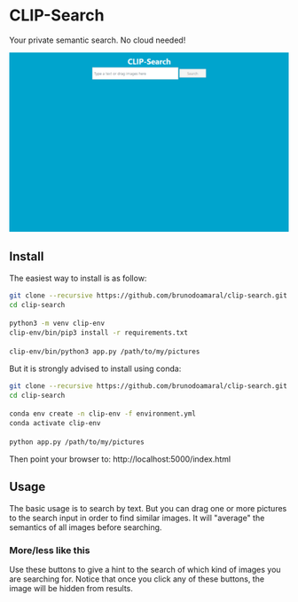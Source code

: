 # CLIP-Search

Your private semantic search. No cloud needed!

![Animated screenshot](clip-search.gif)

## Install

The easiest way to install is as follow:

```bash
git clone --recursive https://github.com/brunodoamaral/clip-search.git
cd clip-search

python3 -m venv clip-env
clip-env/bin/pip3 install -r requirements.txt

clip-env/bin/python3 app.py /path/to/my/pictures
````

But it is strongly advised to install using conda:

```bash
git clone --recursive https://github.com/brunodoamaral/clip-search.git
cd clip-search

conda env create -n clip-env -f environment.yml
conda activate clip-env

python app.py /path/to/my/pictures
```

Then point your browser to: http://localhost:5000/index.html

## Usage

The basic usage is to search by text. But you can drag one or more pictures to the search
input in order to find similar images. It will "average" the semantics of all images before
searching.

### More/less like this

Use these buttons to give a hint to the search of which kind of images you are searching
for. Notice that once you click any of these buttons, the image will be hidden from results.
